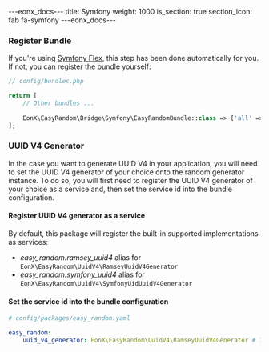 ---eonx_docs---
title: Symfony
weight: 1000
is_section: true
section_icon: fab fa-symfony
---eonx_docs---

### Register Bundle

If you're using [Symfony Flex][1], this step has been done automatically for you. If not, you can register the bundle
yourself:

```php
// config/bundles.php

return [
    // Other bundles ...
    
    EonX\EasyRandom\Bridge\Symfony\EasyRandomBundle::class => ['all' => true],
];
```

### UUID V4 Generator

In the case you want to generate UUID V4 in your application, you will need to set the UUID V4 generator of your choice
onto the random generator instance. To do so, you will first need to register the UUID V4 generator of your choice as
a service and, then set the service id into the bundle configuration.

#### Register UUID V4 generator as a service

By default, this package will register the built-in supported implementations as services:

- *easy_random.ramsey_uuid4* alias for `EonX\EasyRandom\UuidV4\RamseyUuidV4Generator`
- *easy_random.symfony_uuid4* alias for `EonX\EasyRandom\UuidV4\SymfonyUidUuidV4Generator`

#### Set the service id into the bundle configuration

```yaml
# config/packages/easy_random.yaml

easy_random:
    uuid_v4_generator: EonX\EasyRandom\UuidV4\RamseyUuidV4Generator # The service id
```

[1]: https://flex.symfony.com/
